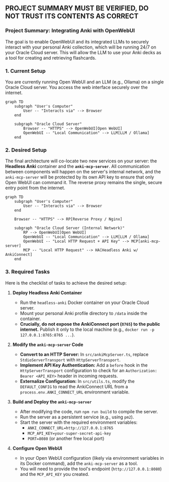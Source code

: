 PROJECT SUMMARY MUST BE VERIFIED, DO NOT TRUST ITS CONTENTS AS CORRECT
---

### Project Summary: Integrating Anki with OpenWebUI

The goal is to enable OpenWebUI and its integrated LLMs to securely interact with your personal Anki collection, which will be running 24/7 on your Oracle Cloud server. This will allow the LLM to use your Anki decks as a tool for creating and retrieving flashcards.

### 1\. Current Setup

You are currently running Open WebUI and an LLM (e.g., Ollama) on a single Oracle Cloud server. You access the web interface securely over the internet.

```mermaid
graph TD
    subgraph "User's Computer"
        User -- "Interacts via" --> Browser
    end

    subgraph "Oracle Cloud Server"
        Browser -- "HTTPS" --> OpenWebUI[Open WebUI]
        OpenWebUI -- "Local Communication" --> LLM[LLM / Ollama]
    end
```

### 2\. Desired Setup

The final architecture will co-locate two new services on your server: the **Headless Anki** container and the **`anki-mcp-server`**. All communication between components will happen on the server's internal network, and the `anki-mcp-server` will be protected by its own API key to ensure that only Open WebUI can command it. The reverse proxy remains the single, secure entry point from the internet.

```mermaid
graph TD
    subgraph "User's Computer"
        User -- "Interacts via" --> Browser
    end

    Browser -- "HTTPS" --> RP[Reverse Proxy / Nginx]

    subgraph "Oracle Cloud Server (Internal Network)"
        RP --> OpenWebUI[Open WebUI]
        OpenWebUI -- "Local Communication" --> LLM[LLM / Ollama]
        OpenWebUI -- "Local HTTP Request + API Key" --> MCP[anki-mcp-server]
        MCP -- "Local HTTP Request" --> HA[Headless Anki w/ AnkiConnect]
    end
```

### 3\. Required Tasks

Here is the checklist of tasks to achieve the desired setup:

1.  **Deploy Headless Anki Container**

      * Run the `headless-anki` Docker container on your Oracle Cloud server.
      * Mount your personal Anki profile directory to `/data` inside the container.
      * **Crucially, do not expose the AnkiConnect port (`8765`) to the public internet.** Publish it only to the local machine (e.g., `docker run -p 127.0.0.1:8765:8765 ...`).

2.  **Modify the `anki-mcp-server` Code**

      * **Convert to an HTTP Server:** In `src/ankiMcpServer.ts`, replace `StdioServerTransport` with `HttpServerTransport`.
      * **Implement API Key Authentication:** Add a `before` hook in the `HttpServerTransport` configuration to check for an `Authorization: Bearer <API_KEY>` header in incoming requests.
      * **Externalize Configuration:** In `src/utils.ts`, modify the `DEFAULT_CONFIG` to read the AnkiConnect URL from a `process.env.ANKI_CONNECT_URL` environment variable.

3.  **Build and Deploy the `anki-mcp-server`**

      * After modifying the code, run `npm run build` to compile the server.
      * Run the server as a persistent service (e.g., using `pm2`).
      * Start the server with the required environment variables:
          * `ANKI_CONNECT_URL=http://127.0.0.1:8765`
          * `MCP_API_KEY=your-super-secret-api-key`
          * `PORT=8080` (or another free local port)

4.  **Configure Open WebUI**

      * In your Open WebUI configuration (likely via environment variables in its Docker command), add the `anki-mcp-server` as a tool.
      * You will need to provide the tool's endpoint (`http://127.0.0.1:8080`) and the `MCP_API_KEY` you created.